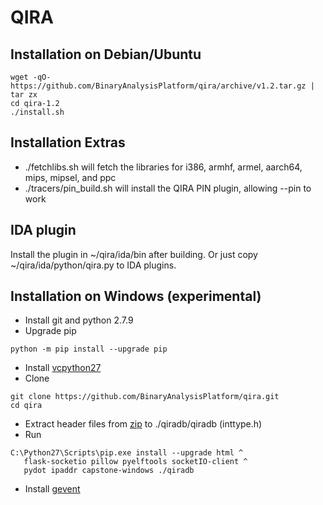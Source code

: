 QIRA
=============
Installation on Debian/Ubuntu
------------------------------
```
wget -qO- https://github.com/BinaryAnalysisPlatform/qira/archive/v1.2.tar.gz | tar zx
cd qira-1.2
./install.sh
```

Installation Extras
--------------------
* ./fetchlibs.sh will fetch the libraries for i386, armhf, armel, aarch64, mips, mipsel, and ppc
* ./tracers/pin_build.sh will install the QIRA PIN plugin, allowing --pin to work

IDA plugin
---------------
Install the plugin in ~/qira/ida/bin after building. Or just copy ~/qira/ida/python/qira.py to IDA plugins.

Installation on Windows (experimental)
--------------------------------------
* Install git and python 2.7.9
* Upgrade pip
```
python -m pip install --upgrade pip
```
* Install [vcpython27](http://aka.ms/vcpython27)
* Clone
```
git clone https://github.com/BinaryAnalysisPlatform/qira.git
cd qira
```
* Extract header files from [zip](https://storage.googleapis.com/google-code-archive-downloads/v2/code.google.com/msinttypes/msinttypes-r26.zip) to ./qiradb/qiradb (inttype.h)
* Run
```
C:\Python27\Scripts\pip.exe install --upgrade html ^
   flask-socketio pillow pyelftools socketIO-client ^
   pydot ipaddr capstone-windows ./qiradb
```
* Install [gevent](https://pypi.python.org/pypi/gevent#downloads)
